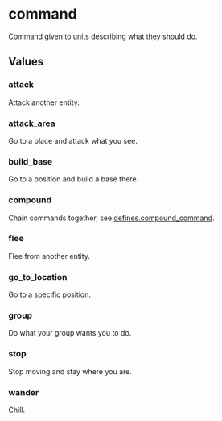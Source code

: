 # command

Command given to units describing what they should do.

## Values

### attack

Attack another entity.

### attack_area

Go to a place and attack what you see.

### build_base

Go to a position and build a base there.

### compound

Chain commands together, see [defines.compound_command](runtime:defines.compound_command).

### flee

Flee from another entity.

### go_to_location

Go to a specific position.

### group

Do what your group wants you to do.

### stop

Stop moving and stay where you are.

### wander

Chill.

